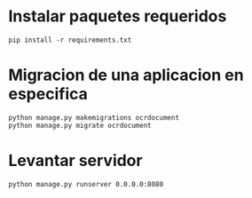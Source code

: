 # Instalar paquetes requeridos

```
pip install -r requirements.txt
```

# Migracion de una aplicacion en especifica
```
python manage.py makemigrations ocrdocument
python manage.py migrate ocrdocument
```

# Levantar servidor
```
python manage.py runserver 0.0.0.0:8080
```